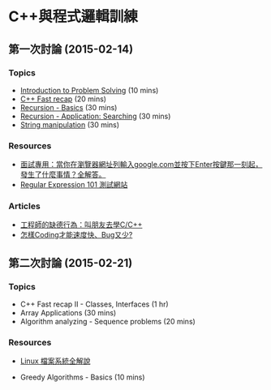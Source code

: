 # C++與程式邏輯訓練

## 第一次討論 (2015-02-14)

### Topics
* [Introduction to Problem Solving](begin1.md) (10 mins)
* [C++ Fast recap](begin2.md) (20 mins)
* [Recursion - Basics](begin3.md) (30 mins)
* [Recursion - Application: Searching](begin4-search.md) (30 mins)
* [String manipulation](begin5-string-basics.md) (30 mins)

### Resources

* [面試專用：當你在瀏覽器網址列輸入google.com並按下Enter按鍵那一刻起，發生了什麼事情？全解答。](https://github.com/alex/what-happens-when/blob/master/README.rst#the-enter-key-bottoms-out)
* [Regular Expression 101 測試網站](https://www.regex101.com/)

### Articles
* [工程師的缺德行為：叫朋友去學C/C++](http://blog.turn.tw/?p=1283)
* [怎樣Coding才能速度快、Bug又少?](http://buzzorange.com/techorange/2015/02/11/less-bug-in-code/)

## 第二次討論 (2015-02-21)

### Topics

* C++ Fast recap II - Classes, Interfaces (1 hr)
* Array Applications (30 mins)
* Algorithm analyzing - Sequence problems (20 mins)

### Resources

* [Linux 檔案系統全解說](http://www.blackmoreops.com/2015/02/14/linux-file-system-hierarchy/)








* Greedy Algorithms - Basics (10 mins)